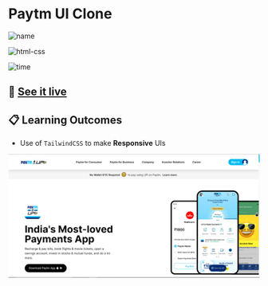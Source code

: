 # Paytm UI Clone

![name](https://img.shields.io/badge/Khurram-Iqbal-blue)

![html-css](https://img.shields.io/badge/tailwindCSS-paytm--ui--clone-red)

![time](https://img.shields.io/badge/time--to--complete-full--day--approx.-yellowgreen)

## :link: [See it live](https://fullstack-js-bc-paytmclone.netlify.app/)

## :clipboard: Learning Outcomes 

- Use of `TailwindCSS` to make **Responsive** UIs

![screenshot](./screenshot.PNG)
